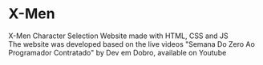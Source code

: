 # X-Men
X-Men Character Selection Website made with HTML, CSS and JS<br>
The website was developed based on the live videos "Semana Do Zero Ao Programador Contratado" by Dev em Dobro, available on Youtube
